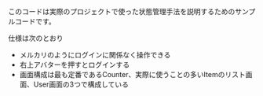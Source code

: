 このコードは実際のプロジェクトで使った状態管理手法を説明するためのサンプルコードです。

仕様は次のとおり
- メルカリのようにログインに関係なく操作できる
- 右上アバターを押すとログインする
- 画面構成は最も定番であるCounter、実際に使うことの多いItemのリスト画面、User画面の3つで構成している